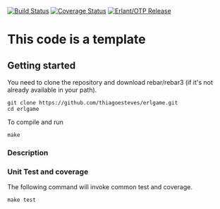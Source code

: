 [![Build Status](https://secure.travis-ci.org/thiagoesteves/erlgame.svg?branch=main)](http://travis-ci.org/thiagoesteves/erlgame)
[![Coverage Status](https://coveralls.io/repos/github/thiagoesteves/erlgame/badge.svg?branch=main)](https://coveralls.io/github/thiagoesteves/erlgame?branch=main)
[![Erlant/OTP Release](https://img.shields.io/badge/Erlang-OTP--23.0-green.svg)](https://github.com/erlang/otp/releases/tag/OTP-23.0)

# This code is a template

## Getting started ##
You need to clone the repository and download rebar/rebar3 (if it's not already available in your path).
```
git clone https://github.com/thiagoesteves/erlgame.git
cd erlgame
```
To compile and run
```
make
```

### Description



### Unit Test and coverage

The following command will invoke common test and coverage.

```
make test
```